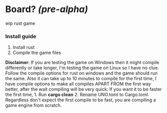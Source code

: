 # **Board?** *(pre-alpha)*
wip rust game
### Install guide
1. Install rust
2. Compile the game files

**Disclaimer**: If you are testing the game on Windows then it might compile differently or take longer, I'm testing the game on Linux so I have no clue. Follow the compile options for rust on windows and the game should run the same. Also it can take up to 10 minutes to compile for the first time, I have compile options to make all compiles APART FROM the first way better, after the wait compiling will be very quick.
If you want it to be faster the first time, 1. Run **cargo clean** 2. Rename UNO.toml to Cargo.toml.
Regardless don't expect the first compile to be fast, you are compiling a game engine from scratch.
